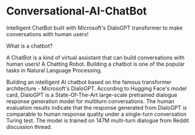 # Conversational-AI-ChatBot
Intelligent ChatBot built with Microsoft's DialoGPT transformer to make conversations with human users!

What is a chatbot?

A ChatBot is a kind of virtual assistant that can build conversations with human users! A Chatting Robot. Building a chatbot is one of the popular tasks in Natural Language Processing.

Building an intelligent AI chatbot based on the famous transformer architecture - Microsoft's DialoGPT. According to Hugging Face's model card, DialoGPT is a State-Of-The-Art large-scale pretrained dialogue response generation model for multiturn conversations. The human evaluation results indicate that the response generated from DialoGPT is comparable to human response quality under a single-turn conversation Turing test. The model is trained on 147M multi-turn dialogue from Reddit discussion thread.
